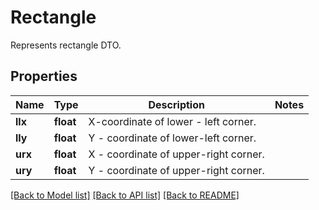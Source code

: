 ﻿# Rectangle
Represents rectangle DTO.

## Properties
Name | Type | Description | Notes
------------ | ------------- | ------------- | -------------
**llx** | **float** | X-coordinate of lower - left corner. | 
**lly** | **float** | Y - coordinate of lower-left corner. | 
**urx** | **float** | X - coordinate of upper-right corner. | 
**ury** | **float** | Y - coordinate of upper-right corner. | 

[[Back to Model list]](../README.md#documentation-for-models) [[Back to API list]](../README.md#documentation-for-api-endpoints) [[Back to README]](../README.md)


